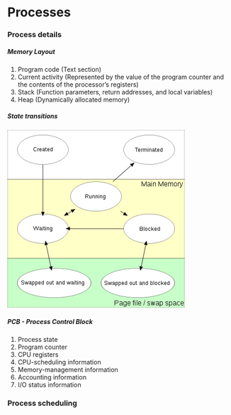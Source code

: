 # Processes

### Process details

##### Memory Layout

1. Program code (Text section)
2. Current activity (Represented by the value of the program counter and the contents of the processor’s registers)
3. Stack (Function parameters, return addresses, and local variables)
4. Heap (Dynamically allocated memory)

##### State transitions

![](/assets/Process-States.png)

##### PCB - Process Control Block

1. Process state
2. Program counter
3. CPU registers
4. CPU-scheduling information
5. Memory-management information
6. Accounting information
7. I/O status information

### Process scheduling

